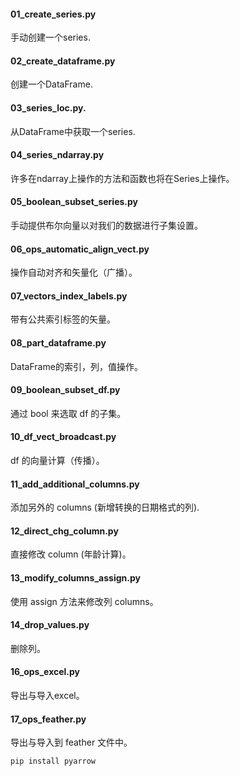 #### 01_create_series.py
手动创建一个series.

#### 02_create_dataframe.py
创建一个DataFrame.

#### 03_series_loc.py.
从DataFrame中获取一个series.

#### 04_series_ndarray.py
许多在ndarray上操作的方法和函数也将在Series上操作。

#### 05_boolean_subset_series.py
手动提供布尔向量以对我们的数据进行子集设置。

#### 06_ops_automatic_align_vect.py
操作自动对齐和矢量化（广播）。

#### 07_vectors_index_labels.py
带有公共索引标签的矢量。

#### 08_part_dataframe.py
DataFrame的索引，列，值操作。

#### 09_boolean_subset_df.py
通过 bool 来选取 df 的子集。

#### 10_df_vect_broadcast.py
df 的向量计算（传播）。

#### 11_add_additional_columns.py
添加另外的 columns (新增转换的日期格式的列).

#### 12_direct_chg_column.py
直接修改 column (年龄计算)。

#### 13_modify_columns_assign.py
使用 assign 方法来修改列 columns。

#### 14_drop_values.py
删除列。

#### 16_ops_excel.py
导出与导入excel。

#### 17_ops_feather.py
导出与导入到 feather 文件中。

```bash
pip install pyarrow
```
